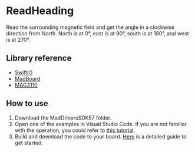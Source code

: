 # ReadHeading

Read the surrounding magnetic field and get the angle in a clockwise direction from North. North is at 0°, east is at 90°, south is at 180°, and west is at 270°.

## Library reference

* [SwiftIO](https://github.com/madmachineio/SwiftIO)
* [MadBoard](https://github.com/madmachineio/MadBoards)
* [MAG3110](https://github.com/madmachineio/MadDriversSDK57/tree/main/Sources/MAG3110/MAG3110.swift)


## How to use

1. Download the MadDriversSDK57 folder.
2. Open one of the examples in Visual Studio Code. If you are not familiar with the operation, you could refer to [this tutorial](https://docs.madmachine.io/how-to/open-project).
3. Build and download the code to your board. [Here](https://docs.madmachine.io/overview/run-your-first-project) is a detailed guide to get started.
